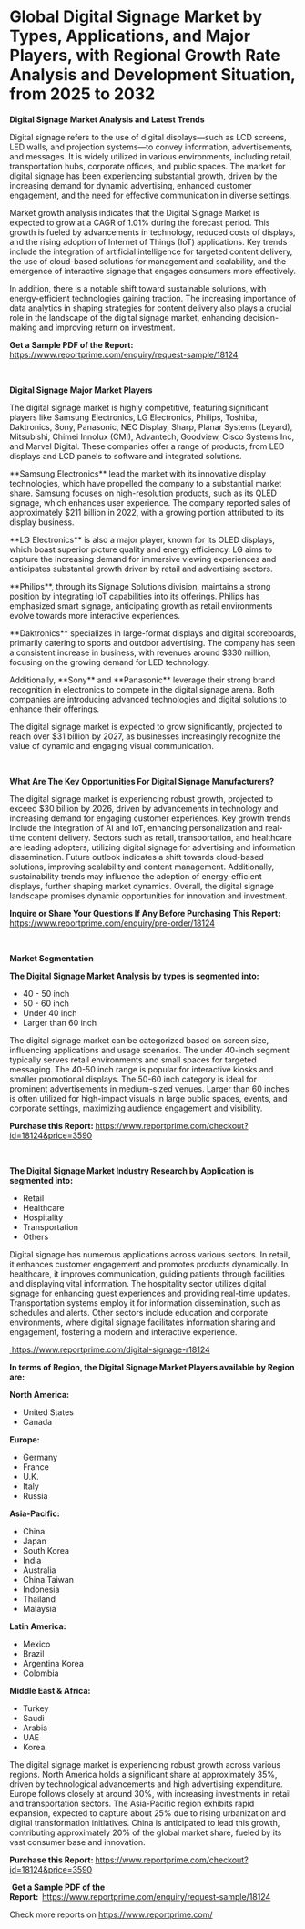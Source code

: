 <p><h1>Global Digital Signage Market by Types, Applications, and Major Players, with Regional Growth Rate Analysis and Development Situation, from 2025 to 2032</h1></p><p><strong>Digital Signage Market Analysis and Latest Trends</strong></p>
<p><p>Digital signage refers to the use of digital displays—such as LCD screens, LED walls, and projection systems—to convey information, advertisements, and messages. It is widely utilized in various environments, including retail, transportation hubs, corporate offices, and public spaces. The market for digital signage has been experiencing substantial growth, driven by the increasing demand for dynamic advertising, enhanced customer engagement, and the need for effective communication in diverse settings.</p><p>Market growth analysis indicates that the Digital Signage Market is expected to grow at a CAGR of 1.01% during the forecast period. This growth is fueled by advancements in technology, reduced costs of displays, and the rising adoption of Internet of Things (IoT) applications. Key trends include the integration of artificial intelligence for targeted content delivery, the use of cloud-based solutions for management and scalability, and the emergence of interactive signage that engages consumers more effectively.</p><p>In addition, there is a notable shift toward sustainable solutions, with energy-efficient technologies gaining traction. The increasing importance of data analytics in shaping strategies for content delivery also plays a crucial role in the landscape of the digital signage market, enhancing decision-making and improving return on investment.</p></p>
<p><strong>Get a Sample PDF of the Report:&nbsp;</strong> <a href="https://www.reportprime.com/enquiry/request-sample/18124?utm_campaign=2310&utm_medium=2&utm_source=Github&utm_content=ia&utm_term=18032025&utm_id=digital-signage">https://www.reportprime.com/enquiry/request-sample/18124</a></p>
<p>&nbsp;</p>
<p><strong>Digital Signage Major Market Players</strong></p>
<p><p>The digital signage market is highly competitive, featuring significant players like Samsung Electronics, LG Electronics, Philips, Toshiba, Daktronics, Sony, Panasonic, NEC Display, Sharp, Planar Systems (Leyard), Mitsubishi, Chimei Innolux (CMI), Advantech, Goodview, Cisco Systems Inc, and Marvel Digital. These companies offer a range of products, from LED displays and LCD panels to software and integrated solutions.</p><p>**Samsung Electronics** lead the market with its innovative display technologies, which have propelled the company to a substantial market share. Samsung focuses on high-resolution products, such as its QLED signage, which enhances user experience. The company reported sales of approximately $211 billion in 2022, with a growing portion attributed to its display business.</p><p>**LG Electronics** is also a major player, known for its OLED displays, which boast superior picture quality and energy efficiency. LG aims to capture the increasing demand for immersive viewing experiences and anticipates substantial growth driven by retail and advertising sectors.</p><p>**Philips**, through its Signage Solutions division, maintains a strong position by integrating IoT capabilities into its offerings. Philips has emphasized smart signage, anticipating growth as retail environments evolve towards more interactive experiences.</p><p>**Daktronics** specializes in large-format displays and digital scoreboards, primarily catering to sports and outdoor advertising. The company has seen a consistent increase in business, with revenues around $330 million, focusing on the growing demand for LED technology.</p><p>Additionally, **Sony** and **Panasonic** leverage their strong brand recognition in electronics to compete in the digital signage arena. Both companies are introducing advanced technologies and digital solutions to enhance their offerings.</p><p>The digital signage market is expected to grow significantly, projected to reach over $31 billion by 2027, as businesses increasingly recognize the value of dynamic and engaging visual communication.</p></p>
<p>&nbsp;</p>
<p><strong>What Are The Key Opportunities For Digital Signage Manufacturers?</strong></p>
<p><p>The digital signage market is experiencing robust growth, projected to exceed $30 billion by 2026, driven by advancements in technology and increasing demand for engaging customer experiences. Key growth trends include the integration of AI and IoT, enhancing personalization and real-time content delivery. Sectors such as retail, transportation, and healthcare are leading adopters, utilizing digital signage for advertising and information dissemination. Future outlook indicates a shift towards cloud-based solutions, improving scalability and content management. Additionally, sustainability trends may influence the adoption of energy-efficient displays, further shaping market dynamics. Overall, the digital signage landscape promises dynamic opportunities for innovation and investment.</p></p>
<p><strong>Inquire or Share Your Questions If Any Before Purchasing This Report:</strong> <a href="https://www.reportprime.com/enquiry/pre-order/18124?utm_campaign=2310&utm_medium=2&utm_source=Github&utm_content=ia&utm_term=18032025&utm_id=digital-signage">https://www.reportprime.com/enquiry/pre-order/18124</a></p>
<p>&nbsp;</p>
<p><strong>Market Segmentation</strong></p>
<p><strong>The Digital Signage Market Analysis by types is segmented into:</strong></p>
<p><ul><li>40 - 50 inch</li><li>50 - 60 inch</li><li>Under 40 inch</li><li>Larger than 60 inch</li></ul></p>
<p><p>The digital signage market can be categorized based on screen size, influencing applications and usage scenarios. The under 40-inch segment typically serves retail environments and small spaces for targeted messaging. The 40-50 inch range is popular for interactive kiosks and smaller promotional displays. The 50-60 inch category is ideal for prominent advertisements in medium-sized venues. Larger than 60 inches is often utilized for high-impact visuals in large public spaces, events, and corporate settings, maximizing audience engagement and visibility.</p></p>
<p><strong>Purchase this Report:&nbsp;</strong><a href="https://www.reportprime.com/checkout?id=18124&price=3590&utm_campaign=2310&utm_medium=2&utm_source=Github&utm_content=ia&utm_term=18032025&utm_id=digital-signage">https://www.reportprime.com/checkout?id=18124&price=3590</a></p>
<p>&nbsp;</p>
<p><strong>The Digital Signage Market Industry Research by Application is segmented into:</strong></p>
<p><ul><li>Retail</li><li>Healthcare</li><li>Hospitality</li><li>Transportation</li><li>Others</li></ul></p>
<p><p>Digital signage has numerous applications across various sectors. In retail, it enhances customer engagement and promotes products dynamically. In healthcare, it improves communication, guiding patients through facilities and displaying vital information. The hospitality sector utilizes digital signage for enhancing guest experiences and providing real-time updates. Transportation systems employ it for information dissemination, such as schedules and alerts. Other sectors include education and corporate environments, where digital signage facilitates information sharing and engagement, fostering a modern and interactive experience.</p></p>
<p><a href="https://www.reportprime.com/digital-signage-r18124?utm_campaign=2310&utm_medium=2&utm_source=Github&utm_content=ia&utm_term=18032025&utm_id=digital-signage">&nbsp;https://www.reportprime.com/digital-signage-r18124</a></p>
<p><strong>In terms of Region, the Digital Signage Market Players available by Region are:</strong></p>
<p>
    <p> <strong> North America: </strong>
        <ul>
            <li>United States</li>
            <li>Canada</li>
        </ul>
        </p> 
    <p> <strong> Europe: </strong>
        <ul>
            <li>Germany</li>
            <li>France</li>
            <li>U.K.</li>
            <li>Italy</li>
            <li>Russia</li>
        </ul>
        </p> 
    <p> <strong> Asia-Pacific: </strong>
        <ul>
            <li>China</li>
            <li>Japan</li>
            <li>South Korea</li>
            <li>India</li>
            <li>Australia</li>
            <li>China Taiwan</li>
            <li>Indonesia</li>
            <li>Thailand</li>
            <li>Malaysia</li>
        </ul>
        </p> 
    <p> <strong> Latin America: </strong>
        <ul>
            <li>Mexico</li>
            <li>Brazil</li>
            <li>Argentina Korea</li>
            <li>Colombia</li>
        </ul>
        </p> 
    <p> <strong> Middle East & Africa: </strong>
        <ul>
            <li>Turkey</li>
            <li>Saudi</li>
            <li>Arabia</li>
            <li>UAE</li>
            <li>Korea</li>
        </ul>
    </p>
    </p>
<p><p>The digital signage market is experiencing robust growth across various regions. North America holds a significant share at approximately 35%, driven by technological advancements and high advertising expenditure. Europe follows closely at around 30%, with increasing investments in retail and transportation sectors. The Asia-Pacific region exhibits rapid expansion, expected to capture about 25% due to rising urbanization and digital transformation initiatives. China is anticipated to lead this growth, contributing approximately 20% of the global market share, fueled by its vast consumer base and innovation.</p></p>
<p><strong>Purchase this Report: </strong><a href="https://www.reportprime.com/checkout?id=18124&price=3590&utm_campaign=2310&utm_medium=2&utm_source=Github&utm_content=ia&utm_term=18032025&utm_id=digital-signage">https://www.reportprime.com/checkout?id=18124&price=3590</a></p>
<p>&nbsp;<strong>Get a Sample PDF of the Report:&nbsp;&nbsp;</strong><a href="https://www.reportprime.com/enquiry/request-sample/18124?utm_campaign=2310&utm_medium=2&utm_source=Github&utm_content=ia&utm_term=18032025&utm_id=digital-signage">https://www.reportprime.com/enquiry/request-sample/18124</a></p>
<p><strong></strong></p>
<p>Check more reports on <a href="https://www.reportprime.com/?utm_campaign=2310&utm_medium=2&utm_source=Github&utm_content=ia&utm_term=18032025&utm_id=digital-signage">https://www.reportprime.com/</a></p>